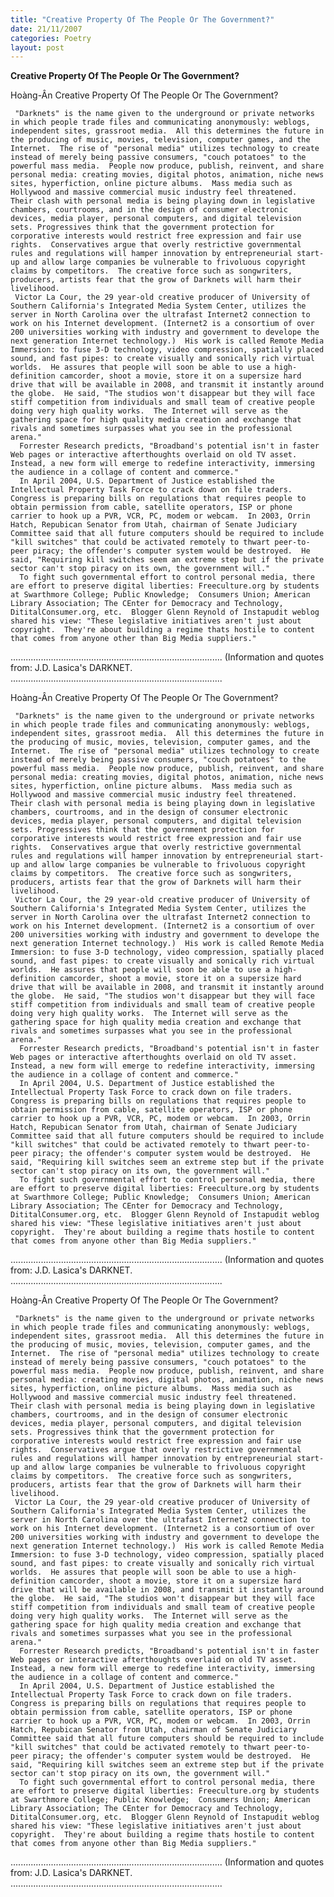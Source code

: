 ```yaml
---
title: "Creative Property Of The People Or The Government?"
date: 21/11/2007
categories: Poetry
layout: post
---
```


**Creative Property Of The People Or The Government?**

Hoàng-Ân
Creative Property Of The People Or The Government?

     "Darknets" is the name given to the underground or private networks in which people trade files and communicating anonymously: weblogs, independent sites, grassroot media.  All this determines the future in the producing of music, movies, television, computer games, and the Internet.  The rise of "personal media" utilizes technology to create instead of merely being passive consumers, "couch potatoes" to the powerful mass media.  People now produce, publish, reinvent, and share personal media: creating movies, digital photos, animation, niche news sites, hyperfiction, o­nline picture albums.  Mass media such as Hollywood and massive commercial music industry feel threatened.  Their clash with personal media is being playing down in legislative chambers, courtrooms, and in the design of consumer electronic devices, media player, personal computers, and digital television sets. Progressives think that the government protection for corporative interests would restrict free expression and fair use rights.  Conservatives argue that overly restrictive governmental rules and regulations will hamper innovation by entrepreneurial start-up and allow large companies be vulnerable to frivoluous copyright claims by competitors.  The creative force such as songwriters, producers, artists fear that the grow of Darknets will harm their livelihood.
     Victor La Cour, the 29 year-old creative producer of University of Southern California's Integrated Media System Center, utilizes the server in North Carolina over the ultrafast Internet2 connection to work o­n his Internet development. (Internet2 is a consortium of over 200 universities working with industry and government to develope the next generation Internet technology.)  His work is called Remote Media Immersion: to fuse 3-D technology, video compression, spatially placed sound, and fast pipes: to create visually and sonically rich virtual worlds.  He assures that people will soon be able to use a high-definition camcorder, shoot a movie, store it o­n a supersize hard drive that will be available in 2008, and transmit it instantly around the globe.  He said, "The studios won't disappear but they will face stiff competition from individuals and small team of creative people doing very high quality works.  The Internet will serve as the gathering space for high quality media creation and exchange that rivals and sometimes surpasses what you see in the professional arena."
      Forrester Research predicts, "Broadband's potential isn't in faster Web pages or interactive afterthoughts overlaid o­n old TV asset.  Instead, a new form will emerge to redefine interactivity, immersing the audience in a collage of content and commerce."
      In April 2004, U.S. Department of Justice established the Intellectual Property Task Force to crack down o­n file traders.  Congress is preparing bills o­n regulations that requires people to obtain permission from cable, satellite operators, ISP or phone carrier to hook up a PVR, VCR, PC, modem or webcam.  In 2003, Orrin Hatch, Repubican Senator from Utah, chairman of Senate Judiciary Committee said that all future computers should be required to include "kill switches" that could be activated remotely to thwart peer-to-peer piracy; the offender's computer system would be destroyed.  He said, "Requiring kill switches seem an extreme step but if the private sector can't stop piracy o­n its own, the government will."
      To fight such governmental effort to control personal media, there are effort to preserve digital liberties: Freeculture.org by students at Swarthmore College; Public Knowledge;  Consumers Union; American Library Association; The CEnter for Democracy and Technology, DititalConsumer.org, etc.  Blogger Glenn Reynold of Instapudit weblog shared his view: "These legislative initiatives aren't just about copyright.  They're about building a regime thats hostile to content that comes from anyone other than Big Media suppliers."
....................................................................................
(Information and quotes from: J.D. Lasica's DARKNET.
....................................................................................

Hoàng-Ân
Creative Property Of The People Or The Government?

     "Darknets" is the name given to the underground or private networks in which people trade files and communicating anonymously: weblogs, independent sites, grassroot media.  All this determines the future in the producing of music, movies, television, computer games, and the Internet.  The rise of "personal media" utilizes technology to create instead of merely being passive consumers, "couch potatoes" to the powerful mass media.  People now produce, publish, reinvent, and share personal media: creating movies, digital photos, animation, niche news sites, hyperfiction, o­nline picture albums.  Mass media such as Hollywood and massive commercial music industry feel threatened.  Their clash with personal media is being playing down in legislative chambers, courtrooms, and in the design of consumer electronic devices, media player, personal computers, and digital television sets. Progressives think that the government protection for corporative interests would restrict free expression and fair use rights.  Conservatives argue that overly restrictive governmental rules and regulations will hamper innovation by entrepreneurial start-up and allow large companies be vulnerable to frivoluous copyright claims by competitors.  The creative force such as songwriters, producers, artists fear that the grow of Darknets will harm their livelihood.
     Victor La Cour, the 29 year-old creative producer of University of Southern California's Integrated Media System Center, utilizes the server in North Carolina over the ultrafast Internet2 connection to work o­n his Internet development. (Internet2 is a consortium of over 200 universities working with industry and government to develope the next generation Internet technology.)  His work is called Remote Media Immersion: to fuse 3-D technology, video compression, spatially placed sound, and fast pipes: to create visually and sonically rich virtual worlds.  He assures that people will soon be able to use a high-definition camcorder, shoot a movie, store it o­n a supersize hard drive that will be available in 2008, and transmit it instantly around the globe.  He said, "The studios won't disappear but they will face stiff competition from individuals and small team of creative people doing very high quality works.  The Internet will serve as the gathering space for high quality media creation and exchange that rivals and sometimes surpasses what you see in the professional arena."
      Forrester Research predicts, "Broadband's potential isn't in faster Web pages or interactive afterthoughts overlaid o­n old TV asset.  Instead, a new form will emerge to redefine interactivity, immersing the audience in a collage of content and commerce."
      In April 2004, U.S. Department of Justice established the Intellectual Property Task Force to crack down o­n file traders.  Congress is preparing bills o­n regulations that requires people to obtain permission from cable, satellite operators, ISP or phone carrier to hook up a PVR, VCR, PC, modem or webcam.  In 2003, Orrin Hatch, Repubican Senator from Utah, chairman of Senate Judiciary Committee said that all future computers should be required to include "kill switches" that could be activated remotely to thwart peer-to-peer piracy; the offender's computer system would be destroyed.  He said, "Requiring kill switches seem an extreme step but if the private sector can't stop piracy o­n its own, the government will."
      To fight such governmental effort to control personal media, there are effort to preserve digital liberties: Freeculture.org by students at Swarthmore College; Public Knowledge;  Consumers Union; American Library Association; The CEnter for Democracy and Technology, DititalConsumer.org, etc.  Blogger Glenn Reynold of Instapudit weblog shared his view: "These legislative initiatives aren't just about copyright.  They're about building a regime thats hostile to content that comes from anyone other than Big Media suppliers."
....................................................................................
(Information and quotes from: J.D. Lasica's DARKNET.
....................................................................................

Hoàng-Ân
Creative Property Of The People Or The Government?

     "Darknets" is the name given to the underground or private networks in which people trade files and communicating anonymously: weblogs, independent sites, grassroot media.  All this determines the future in the producing of music, movies, television, computer games, and the Internet.  The rise of "personal media" utilizes technology to create instead of merely being passive consumers, "couch potatoes" to the powerful mass media.  People now produce, publish, reinvent, and share personal media: creating movies, digital photos, animation, niche news sites, hyperfiction, o­nline picture albums.  Mass media such as Hollywood and massive commercial music industry feel threatened.  Their clash with personal media is being playing down in legislative chambers, courtrooms, and in the design of consumer electronic devices, media player, personal computers, and digital television sets. Progressives think that the government protection for corporative interests would restrict free expression and fair use rights.  Conservatives argue that overly restrictive governmental rules and regulations will hamper innovation by entrepreneurial start-up and allow large companies be vulnerable to frivoluous copyright claims by competitors.  The creative force such as songwriters, producers, artists fear that the grow of Darknets will harm their livelihood.
     Victor La Cour, the 29 year-old creative producer of University of Southern California's Integrated Media System Center, utilizes the server in North Carolina over the ultrafast Internet2 connection to work o­n his Internet development. (Internet2 is a consortium of over 200 universities working with industry and government to develope the next generation Internet technology.)  His work is called Remote Media Immersion: to fuse 3-D technology, video compression, spatially placed sound, and fast pipes: to create visually and sonically rich virtual worlds.  He assures that people will soon be able to use a high-definition camcorder, shoot a movie, store it o­n a supersize hard drive that will be available in 2008, and transmit it instantly around the globe.  He said, "The studios won't disappear but they will face stiff competition from individuals and small team of creative people doing very high quality works.  The Internet will serve as the gathering space for high quality media creation and exchange that rivals and sometimes surpasses what you see in the professional arena."
      Forrester Research predicts, "Broadband's potential isn't in faster Web pages or interactive afterthoughts overlaid o­n old TV asset.  Instead, a new form will emerge to redefine interactivity, immersing the audience in a collage of content and commerce."
      In April 2004, U.S. Department of Justice established the Intellectual Property Task Force to crack down o­n file traders.  Congress is preparing bills o­n regulations that requires people to obtain permission from cable, satellite operators, ISP or phone carrier to hook up a PVR, VCR, PC, modem or webcam.  In 2003, Orrin Hatch, Repubican Senator from Utah, chairman of Senate Judiciary Committee said that all future computers should be required to include "kill switches" that could be activated remotely to thwart peer-to-peer piracy; the offender's computer system would be destroyed.  He said, "Requiring kill switches seem an extreme step but if the private sector can't stop piracy o­n its own, the government will."
      To fight such governmental effort to control personal media, there are effort to preserve digital liberties: Freeculture.org by students at Swarthmore College; Public Knowledge;  Consumers Union; American Library Association; The CEnter for Democracy and Technology, DititalConsumer.org, etc.  Blogger Glenn Reynold of Instapudit weblog shared his view: "These legislative initiatives aren't just about copyright.  They're about building a regime thats hostile to content that comes from anyone other than Big Media suppliers."
....................................................................................
(Information and quotes from: J.D. Lasica's DARKNET.
....................................................................................
